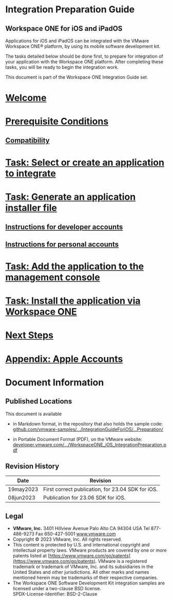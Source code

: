 # Integration Preparation Guide
## Workspace ONE for iOS and iPadOS
Applications for iOS and iPadOS can be integrated with the VMware Workspace ONE®
platform, by using its mobile software development kit.

The tasks detailed below should be done first, to prepare for integration of
your application with the Workspace ONE platform. After completing these tasks,
you will be ready to begin the integration work.

This document is part of the Workspace ONE Integration Guide set.

# [Welcome](01Welcome/readme.md)

# [Prerequisite Conditions](02PrerequisiteConditions/readme.md)

## [Compatibility](02PrerequisiteConditions/01Compatibility/readme.md)

# [Task: Select or create an application to integrate](03Task_Select-or-create-an-application-to-integrate/readme.md)

# [Task: Generate an application installer file](04Task_Generate-an-application-installer-file/readme.md)

## [Instructions for developer accounts](04Task_Generate-an-application-installer-file/01Instructions-for-developer-accounts/readme.md)

## [Instructions for personal accounts](04Task_Generate-an-application-installer-file/02Instructions-for-personal-accounts/readme.md)

# [Task: Add the application to the management console](05Task_Add-the-application-to-the-management-console/readme.md)

# [Task: Install the application via Workspace ONE](06Task_Install-the-application-via-Workspace-ONE/readme.md)

# [Next Steps](07Next-Steps/readme.md)

# [Appendix: Apple Accounts](21Appendix_Apple-Accounts/readme.md)

# Document Information
## Published Locations
This document is available

-   in Markdown format, in the repository that also holds the sample code:  
    [github.com/vmware-samples/.../IntegrationGuideForiOS/...Preparation/](https://github.com/vmware-samples/workspace-ONE-SDK-integration-samples/blob/main/IntegrationGuideForiOS/Guides/22Preparation/readme.md)

-   in Portable Document Format (PDF), on the VMware website:  
    [developer.vmware.com/.../WorkspaceONE_iOS_IntegrationPreparation.pdf](https://developer.vmware.com/docs/18006/WorkspaceONE_iOS_IntegrationPreparation.pdf)

## Revision History
|Date     |Revision                                          |
|---------|--------------------------------------------------|
|19may2023|First correct publication, for 23.04 SDK for iOS. |
|08jun2023|Publication for 23.06 SDK for iOS. |

## Legal
-   **VMware, Inc.** 3401 Hillview Avenue Palo Alto CA 94304 USA
    Tel 877-486-9273 Fax 650-427-5001 www.vmware.com
-   Copyright © 2023 VMware, Inc. All rights reserved.
-   This content is protected by U.S. and international copyright and
    intellectual property laws. VMware products are covered by one
    or more patents listed at
    [https://www.vmware.com/go/patents](https://www.vmware.com/go/patents).
    VMware is a registered trademark or trademark of VMware, Inc. and its
    subsidiaries in the United States and other jurisdictions. All other marks
    and names mentioned herein may be trademarks of their respective companies.
-   The Workspace ONE Software Development Kit integration samples are
    licensed under a two-clause BSD license.  
    SPDX-License-Identifier: BSD-2-Clause
